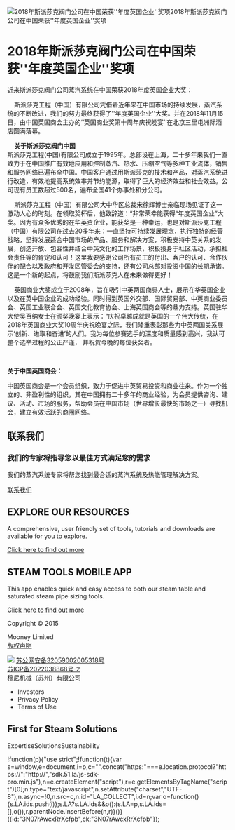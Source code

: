 
![2018年斯派莎克阀门公司在中国荣获&#039;&#039;年度英国企业&#039;&#039;奖项](/d/file/p/2015-04-20/fa7e21ea26498c60f21be966388fba47.jpg)2018年斯派莎克阀门公司在中国荣获&#039;&#039;年度英国企业&#039;&#039;奖项

# 2018年斯派莎克阀门公司在中国荣获&#039;&#039;年度英国企业&#039;&#039;奖项

近来斯派莎克阀门公司蒸汽系统在中国荣获2018年度英国企业大奖：

    斯派莎克工程（中国）有限公司凭借着近年来在中国市场的持续发展，蒸汽系统的不断改进，我们的努力最终获得了''年度英国企业''大奖。并在2018年11月15日，由中国英国商会主办的‘‘英国商业奖第十周年庆祝晚宴’’在北京三里屯洲际酒店圆满落幕。  
  
    **关于斯派莎克阀门中国**  
斯派莎克工程(中国)有限公司成立于1995年。总部设在上海，二十多年来我们一直致力于在中国推广有效地应用和控制蒸汽、热水、压缩空气等多种工业流体，销售和服务网络已遍布全中国。中国客户通过用斯派莎克的技术和产品，对蒸汽系统进行改造，有效地提高系统效率并节约能源，取得了巨大的经济效益和社会效益。公司现有员工数超过500名，遍布全国41个办事处和分公司。  
  
    斯派莎克工程（中国）有限公司大中华区总裁宋徐辉博士亲临现场见证了这一激动人心的时刻。在领取奖杯后，他致辞道：“非常荣幸能获得“年度英国企业”大奖。因为有众多优秀的在华英资企业，能获奖是一种幸运，也是对斯派莎克工程（中国）有限公司在过去20多年来：一直坚持可持续发展理念，执行独特的经营战略，坚持发展适合中国市场的产品、服务和解决方案，积极支持中英关系的发展，创造开放、包容性并结合中英文化的工作场景，积极投身于社区活动，承担社会责任等的肯定和认可！这里我要感谢公司所有员工的付出、客户的认可、合作伙伴的配合以及政府和开发区管委会的支持，还有公司总部对投资中国的长期承诺。这是一个新的起点，将鼓励我们斯派莎克人在未来做得更好！  
  
    英国商业大奖成立于2008年，旨在吸引中英两国商界人士，展示在华英国企业以及在英中国企业的成功经验。同时得到英国外交部、国际贸易部、中英商业委员会、英国工业联合会、英国文化教育协会、上海英国商会等的鼎力支持。英国驻华大使吴百纳女士在颁奖晚宴上表示：“庆祝卓越成就是英国的一个伟大传统，在2018年英国商业大奖10周年庆祝晚宴之际，我们隆重表彰那些为中英两国关系展示‘创新、进取和奋进’的人们。我为每位参赛选手的深度和质量感到高兴，我认可整个选举过程的公正严谨， 并祝贺今晚的每位获奖者。  
  
    

**关于中国英国商会：**

中国英国商会是一个会员组织，致力于促进中英贸易投资和商业往来。作为一个独立的、非盈利性的组织，其在中国拥有二十多年的商业经验，为会员提供咨询、建议、活动、市场的服务，帮助会员在中国市场（世界增长最快的市场之一）寻找机会，建立有效活跃的商圈网络。​

## 联系我们

### 我们的专家将指导您以最佳方式满足您的需求

我们的蒸汽系统专家将帮您找到最合适的蒸汽系统及热能管理解决方案。

[联系我们](/Contact/)

## EXPLORE OUR RESOURCES

A comprehensive, user friendly set of tools, tutorials and downloads are available for you to explore.

[Click here to find out more](#)

## STEAM TOOLS MOBILE APP

This app enables quick and easy access to both our steam table and saturated steam pipe sizing tools.

[Click here to find out more](#)

  

Copyright © 2015

Mooney Limited  
[版权声明](/banquan.html)

![](/skin/beian-mps.png) [苏公网安备32059002005318号](https://beian.mps.gov.cn/#/query/webSearch?code=32059002005318)  
[苏ICP备2022038868号-2](https://beian.miit.gov.cn)  
穆尼机械（苏州）有限公司

-   Investors
-   Privacy Policy
-   Terms of Use

## First for Steam Solutions

ExpertiseSolutionsSustainability

!function(p){"use strict";!function(t){var s=window,e=document,i=p,c="".concat("https:"===e.location.protocol?"https://":"http://","sdk.51.la/js-sdk-pro.min.js"),n=e.createElement("script"),r=e.getElementsByTagName("script")\[0\];n.type="text/javascript",n.setAttribute("charset","UTF-8"),n.async=!0,n.src=c,n.id="LA\_COLLECT",i.d=n;var o=function(){s.LA.ids.push(i)};s.LA?s.LA.ids&&o():(s.LA=p,s.LA.ids=\[\],o()),r.parentNode.insertBefore(n,r)}()}({id:"3N07rAwcxRrXcfpb",ck:"3N07rAwcxRrXcfpb"});